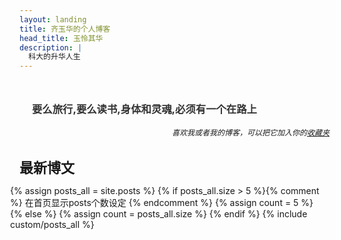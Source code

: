 ```yaml
---
layout: landing
title: 齐玉华的个人博客
head_title: 玉怜其华
description: |
  科大的升华人生
---
```


<div class="row" style="margin-bottom:20px;">
  <div style="width:100%">
    <h3 style="margin-bottom:5px; margin-left:20px; color:#333333; padding-top:25px;">要么旅行,要么读书,身体和灵魂,必须有一个在路上</h3>
    <h6 align="right" style="font-size:12px; margin-right:8px">喜欢我或者我的博客，可以把它加入你的<a href="javascript:void(0)" onclick="window.external.AddFavorite(location.href, document.title)">收藏夹</a></h6>
  </div>
  <div class="divbox" style="width:96%;margin-right:0px;padding-right:10px;">
    <h1 id="start-now" style="margin-left: 0px; margin-right: 0px; font-size: 22px;">最新博文</h1>
    <div style="margin-left:-15px">
    {% assign posts_all = site.posts %}
    {% if posts_all.size > 5 %}{% comment %} 在首页显示posts个数设定 {% endcomment %}
    	{% assign count = 5 %}
    {% else %}
	{% assign count = posts_all.size %}
    {% endif %}
    {% include custom/posts_all %}
  </div>
  </div>
  
</div>

